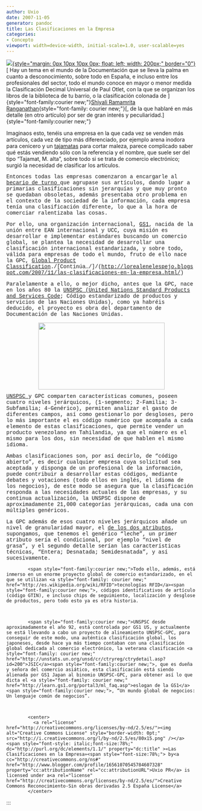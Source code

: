 ```yaml
---
author: Uxio
date: 2007-11-05
generator: pandoc
title: Las Clasificaciones en la Empresa
categories:
- Concepto
viewport: width=device-width, initial-scale=1.0, user-scalable=yes
---
```


[![](http://www.therhodesgroup.com/images/images/CitiCorp-Library-Tower--Gas.jpg){style="margin: 0px 10px 10px 0px; float: left; width: 200px;"
border="0"}](http://www.therhodesgroup.com/images/images/CitiCorp-Library-Tower--Gas.jpg)[
Hay un tema en el mundo de la Documentación que se lleva la palma en
cuanto a desconocimiento, sobre todo en España, e incluso entre los
profesionales del sector, todo el mundo conoce en mayor o menor medida
la Clasificación Decimal Universal de Paul Otlet, con la que se
organizan los libros de la biblioteca de tu barrio, o la clasificación
colonada de ]{style="font-family:courier new;"}[Shiyali Ramamrita
Ranganathan](http://w3.uniroma1.it/vrd/mathematics/i-ranganathan.html){style="font-family: courier new;"}[,
de la que hablaré en más detalle (en otro artículo) por ser de gran
interés y peculiaridad.]{style="font-family:courier new;"}

Imaginaos esto, tenéis una empresa en la que cada vez se venden más artículos, cada vez de tipo más diferenciado, por ejemplo arena inodora para cenicero y un [tajamatas](http://www.infotarifa.com/clasificacion/TAJAMATAS_REF.8520/13/60/102/571/1235799/detalleArticulo.html) para cortar maleza, parece complicado saber qué estás vendiendo sólo con la referencia y el nombre, que suele ser del tipo “Tajamat, M. alta”, sobre todo si se trata de comercio electrónico; surgió la necesidad de clasificar los artículos.

<span style="font-family:courier new;">Entonces todas las empresas comenzaron a encargarle al <a style="font-family: courier new;" href="http://usuarios.lycos.es/foreromaniacos/noticias/Tibur/becario.jpg">becario de turno </a><span style="font-family:courier new;">que agrupase sus artículos, dando lugar a primarias clasificaciones sin jerarquías y que muy pronto se quedaban obsoletas, además presentaba otro problema en el contexto de la sociedad de la información, cada empresa tenía una clasificación diferente, lo que a la hora de comerciar ralentizaba las cosas.

<span style="font-family:courier new;">Por ello, una organización internacional, <a style="font-family: courier new;" href="http://www.gs1.org/">GS1</a><span style="font-family:courier new;">, nacida de la unión entre EAN internacional y UCC, cuya misión es desarrollar e implementar estándares buscando un comercio global, se plantea la necesidad de desarrollar una clasificación internacional estandarizada, y sobre todo, válida para empresas de todo el mundo, fruto de ello nace la GPC, <a style="font-family: courier new;" href="http://gpcbrowser.gs1.org/">Global Product Classification</a><span style="font-family:courier new;">.<span style="font-family:courier new;">/[Continúa&#8230;/]/(http://lorealenelespejo.blogspot.com/2007/11/las-clasificaciones-en-la-empresa.html/) 

<span><span style="font-family:courier new;">Paralelamente a ello, o mejor dicho, antes que la GPC, nace en los años 80 la <a style="font-family: courier new;" href="http://www.unspsc.org/Search.asp">UNSPSC (United Nations Standard Products and Services Code</a><span style="font-family:courier new;">; Código estandarizado de productos y servicios de las Naciones Unidas), como ya habréis deducido, el proyecto es obra del departamento de Documentación de las Naciones Unidas. 

<img style="margin: 0px auto 10px; display: block; width: 335px; height: 177px; text-align: center; font-family: courier new;" alt="" src="http://www.ean.dk/unspscdk3/Unspsc/UNSPSC_opb.png" border="0" height="115" /> <a style="font-family: courier new;" href="http://www.unspsc.org/Defaults.asp">UNSPSC </a><span style="font-family:courier new;">y GPC comparten características comunes, poseen cuatro niveles jerárquicos, (1-segmento; 2-Familia; 3-Subfamilia; 4-Genérico), permiten analizar el gasto de diferentes campos, así como gestionarlo por desgloses, pero lo más importante el es código numérico que acompaña a cada elemento de estas clasificaciones, que permite vender un producto venezolano en Tahilandia, ya que el número es el mismo para los dos, sin necesidad de que hablen el mismo idioma.

<span style="font-family:courier new;">Ambas clasificaciones son, por así decirlo, de “código abierto”, es decir cualquier empresa cuya solicitud sea aceptada y disponga de un profesional de la información, puede contribuir a desarrollar estas códigos, mediante debates y votaciones (todo ellos en inglés, el idioma de los negocios), de este modo se asegura que la clasificación responda a las necesidades actuales de las empresas, y su continua actualización, la UNSPSC dispone de aproximadamente 21,000 categorías jerárquicas, cada una con múltiples genéricos.

<span style="font-family:courier new;">La GPC además de esos cuatro niveles jerárquicos añade un nivel de granularidad mayor, el <a style="font-family: courier new;" href="http://www.gs1jo.org.jo/Images/gpc4.jpg">de los dos atributos</a><span style="font-family:courier new;">, supongamos, que tenemos el genérico “leche”, un primer atributo sería el condicional, por ejemplo “nivel de grasa”, y el segundo detalle serían las características técnicas, “Entera; Desnatada; Semidesnatada”, y así sucesivamente.
          
          
          
            <span style="font-family:courier new;">Todo ello, además, está inmerso en un enorme proyecto global de comercio estandarizado, en el que se utilizan <a style="font-family: courier new;" href="http://es.wikipedia.org/wiki/RFID">tecnologías RFID</a><span style="font-family:courier new;">, códigos identificativos de artículo (código GTIN), e incluso chips de seguimiento, localización y desglose de productos, pero todo esto ya es otra historia.
          
          
          
            <span style="font-family:courier new;">UNSPSC desde aproximadamente el año 92, está controlada por GS1 US, y actualmente se está llevando a cabo un proyecto de alineamiento UNSPSC-GPC, para conseguir de este modo, una auténtica clasificación global, los japoneses, desde hace ya más tiempo contaban con una clasificación global dedicada al comercio electrónico, la veterana clasificación <a style="font-family: courier new;" href="http://unstats.un.org/unsd/cr/ctryreg/ctrydetail.asp?id=200">JSIC</a><span style="font-family:courier new;">, que es dueña y señora del comercio asiático, esta clasificación está siendo alienada por GS1 Japan al binomio UNSPSC-GPC, para obtener así lo que dicta el <a style="font-family: courier new;" href="http://learn.gs1.org/portal3/ml_faq.asp">eslogan de la GS1</a><span style="font-family:courier new;">, “Un mundo global de negocios: Un lenguaje común de negocios”.
          
          
          
            <center>
              <a rel="license" href="http://creativecommons.org/licenses/by-nd/2.5/es/"><img alt="Creative Commons License" style="border-width: 0pt;" src="http://i.creativecommons.org/l/by-nd/2.5/es/80x15.png" /></a><span style="font-style: italic;font-size:78%;" dc="http://purl.org/dc/elements/1.1/" property="dc:title" >«Las Clasificaciones en la Empresa»<span style="font-size:78%;"> by<a cc="http://creativecommons.org/ns#" href="http://www.blogger.com/profile/16561070545784607328" property="cc:attributionName" rel="cc:attributionURL">Uxio PR</a> is licensed under a<a rel="license" href="http://creativecommons.org/licenses/by-nd/2.5/es/">Creative Commons Reconocimiento-Sin obras derivadas 2.5 España License</a>
            </center>
            
            
:::
